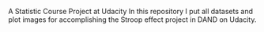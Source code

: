 A Statistic Course Project at Udacity In this repository I put all datasets and plot images for accomplishing the Stroop effect project in DAND on Udacity.
